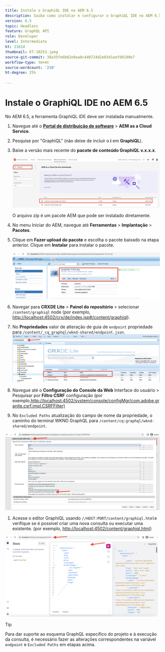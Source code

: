 ```yaml
---
title: Instale o GraphiQL IDE no AEM 6.5
description: Saiba como instalar e configurar o GraphiQL IDE no AEM 6.5
version: 6.5
topic: Headless
feature: GraphQL API
role: Developer
level: Intermediate
kt: 11614
thumbnail: KT-10253.jpeg
source-git-commit: 38a35fe6b02e9aa8c448724d2e83d1aefd8180e7
workflow-type: tm+mt
source-wordcount: '210'
ht-degree: 25%

---
```



# Instale o GraphiQL IDE no AEM 6.5

No AEM 6.5, a ferramenta GraphiQL IDE deve ser instalada manualmente.

1. Navegue até o **[Portal de distribuição de software](https://experience.adobe.com/#/downloads/content/software-distribution/en/aemcloud.html)** > **AEM as a Cloud Service**.
1. Pesquise por &quot;GraphiQL&quot; (não deixe de incluir o **i** em **GraphiQL**).
1. Baixe a versão mais recente do **pacote de conteúdo GraphiQL v.x.x.x**.

   ![Download do pacote GraphiQL](assets/graphiql/software-distribution.png)

   O arquivo zip é um pacote AEM que pode ser instalado diretamente.

1. No menu Iniciar do AEM, navegue até **Ferramentas** > **Implantação** > **Pacotes**.
1. Clique em **Fazer upload do pacote** e escolha o pacote baixado na etapa anterior. Clique em **Instalar** para instalar o pacote.

   ![Instalar o pacote GraphiQL](assets/graphiql/install-graphiql-package.png)

1. Navegar para **CRXDE Lite** > **Painel do repositório** > selecionar `/content/graphiql` node (por exemplo, <http://localhost:4502/crx/de/index.jsp#/content/graphiql>).
1. No **Propriedades** valor de alteração de guia de `endpoint` propriedade para `/content/_cq_graphql/wknd-shared/endpoint.json`.
   ![Alteração de Valor da Propriedade do Ponto de Extremidade](assets/graphiql/endpoint-prop-value-change.png)

1. Navegue até o **Configuração do Console da Web** Interface do usuário > Pesquisar por **Filtro CSRF** configuração (por exemplo,<http://localhost:4502/system/console/configMgr/com.adobe.granite.csrf.impl.CSRFFilter)>
1. No `Excluded Paths` atualização do campo de nome da propriedade, o caminho do terminal WKND GraphQL para `/content/cq:graphql/wknd-shared/endpoint`.

![Excluir caminhos Alteração de valor da propriedade](assets/graphiql/exclude-paths-value-change.png)

1. Acesse o editor GraphiQL usando `//HOST:PORT/content/graphiql.html`e verifique se é possível criar uma nova consulta ou executar uma existente. (por exemplo, <http://localhost:4502/content/graphiql.html>)

![Editor GraphiQL](assets/graphiql/graphiql-editor.png)

>[!TIP]
>
>Para dar suporte ao esquema GraphQL específico do projeto e à execução da consulta, é necessário fazer as alterações correspondentes na variável `endpoint` e `Excluded Paths` em etapas acima.
